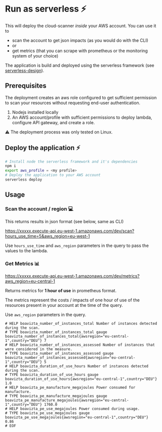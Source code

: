 #  Run as serverless  ⚡

This will deploy the cloud-scanner _inside_ your AWS account. You can use it to 
- scan the account to get json impacts (as you would do with the CLI)
- or
- get metrics (that you can scrape with prometheus or the monitoring system of your choice)


The application is build and deployed using the serverless framework (see [serverless-design](../reference/serverless-design.md)).

## Prerequisites

The deployment creates an aws role configured to get sufficient permission to scan your resources without requesting end-user authentication.

1. Nodejs installed locally
2. An AWS account/profile with sufficient permissions to deploy lambda, configure API gateway, and create a role.

⚠ The deployment process was only tested on Linux.

## Deploy the application ⚡

```sh
# Install node the serverless framework and it's dependencies
npm i
export aws_profile = <my profile>
# Deploy the application to your AWS account
serverless deploy
```

## Usage

### Scan the account / region 💻

This returns results in json format (see below, same as CLI)

https://xxxxx.execute-api.eu-west-1.amazonaws.com/dev/scan?hours_use_time=5&aws_region=eu-west-1

Use `hours_use_time` and `aws_region` parameters in the query to pass the values to the lambda.

### Get Metrics 📊

https://xxxxx.execute-api.eu-west-1.amazonaws.com/dev/metrics?aws_region=eu-central-1

Returns metrics for **1 hour of use** in prometheus format.

The metrics represent the costs / impacts of one hour of use of the resources present in your account at the time of the query.

Use `aws_region` parameters in the query.

```
# HELP boavizta_number_of_instances_total Number of instances detected during the scan.
# TYPE boavizta_number_of_instances_total gauge
boavizta_number_of_instances_total{awsregion="eu-central-1",country="DEU"} 7
# HELP boavizta_number_of_instances_assessed Number of instances that were considered in the measure.
# TYPE boavizta_number_of_instances_assessed gauge
boavizta_number_of_instances_assessed{awsregion="eu-central-1",country="DEU"} 5
# HELP boavizta_duration_of_use_hours Number of instances detected during the scan.
# TYPE boavizta_duration_of_use_hours gauge
boavizta_duration_of_use_hours{awsregion="eu-central-1",country="DEU"} 1.0
# HELP boavizta_pe_manufacture_megajoules Power consumed for manufacture.
# TYPE boavizta_pe_manufacture_megajoules gauge
boavizta_pe_manufacture_megajoules{awsregion="eu-central-1",country="DEU"} 1760.0
# HELP boavizta_pe_use_megajoules Power consumed during usage.
# TYPE boavizta_pe_use_megajoules gauge
boavizta_pe_use_megajoules{awsregion="eu-central-1",country="DEU"} 0.86
# EOF
```
